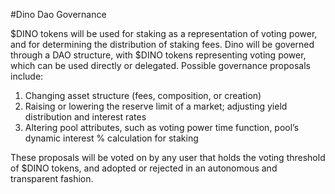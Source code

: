 #Dino Dao Governance

$DINO tokens will be used for staking as a representation of voting power, and for determining the distribution of staking fees. Dino will be governed through a DAO structure, with $DINO tokens representing voting power, which can be used directly or delegated. Possible governance proposals include: 

1. Changing asset structure (fees, composition, or creation)
2. Raising or lowering the reserve limit of a market; adjusting yield distribution and interest rates
3. Altering pool attributes, such as voting power time function, pool’s dynamic interest % calculation for staking

These proposals will be voted on by any user that holds the voting threshold of $DINO tokens, and adopted or rejected in an autonomous and transparent fashion.
